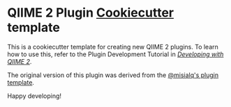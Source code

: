 # QIIME 2 Plugin [Cookiecutter](https://cookiecutter.readthedocs.io/) template

This is a cookiecutter template for creating new QIIME 2 plugins.
To learn how to use this, refer to the Plugin Development Tutorial in [*Developing with QIIME 2*](https://cap-lab.bio/developing-with-qiime2).

The original version of this plugin was derived from the [@misialq's plugin template](https://github.com/bokulich-lab/q2-plugin-template).

Happy developing!